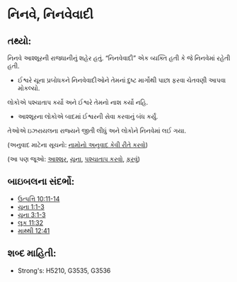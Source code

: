 # નિનવે, નિનવેવાદી 

## તથ્યો: 

નિનવે આશ્શૂરની રાજધાનીનું શહેર હતું.
“નિનવેવાદી” એક વ્યક્તિ હતી કે જે નિનવેમાં રહેતી હતી.

* ઈશ્વરે યૂના પ્રબોધકને નિનવેવાદીઓને તેમનાં દુષ્ટ માર્ગોથી પાછા ફરવા ચેતવણી આપવા મોકલ્યો.

લોકોએ પશ્ચાતાપ કર્યો અને ઈશ્વરે તેમનો નાશ કર્યો નહિ.

* આશ્શૂરના લોકોએ બાદમાં ઈશ્વરની સેવા કરવાનું બંધ કર્યું.

તેઓએ ઇઝરાયલના રાજ્યને જીતી લીધું અને લોકોને નિનવેમાં લઈ ગયા.

(અનુવાદ માટેના સૂચનો: [નામોનો અનુવાદ કેવી રીતે કરવો](rc://gu/ta/man/translate/translate-names))

(આ પણ જૂઓ: [આશ્શૂર](../names/assyria.md), [યૂના](../names/jonah.md), [પશ્ચાતાપ કરવો](../kt/repent.md), [ફરવું](../other/turn.md))

## બાઇબલના સંદર્ભો: 

* [ઉત્પત્તિ 10:11-14](rc://gu/tn/help/gen/10/11)
* [યૂના 1:1-3](rc://gu/tn/help/jon/01/01)
* [યૂના 3:1-3](rc://gu/tn/help/jon/03/01)
* [લૂક 11:32](rc://gu/tn/help/luk/11/32)
* [માથ્થી 12:41](rc://gu/tn/help/mat/12/41)

## શબ્દ માહિતી: 

* Strong's: H5210, G3535, G3536

